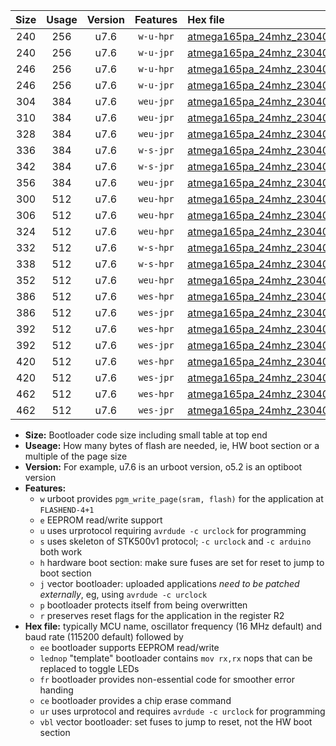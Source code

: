 |Size|Usage|Version|Features|Hex file|
|:-:|:-:|:-:|:-:|:--|
|240|256|u7.6|`w-u-hpr`|[atmega165pa_24mhz_230400bps_ur.hex](https://raw.githubusercontent.com/stefanrueger/urboot/main/atmega165pa_24mhz_230400bps_ur.hex)|
|240|256|u7.6|`w-u-jpr`|[atmega165pa_24mhz_230400bps_ur_vbl.hex](https://raw.githubusercontent.com/stefanrueger/urboot/main/atmega165pa_24mhz_230400bps_ur_vbl.hex)|
|246|256|u7.6|`w-u-hpr`|[atmega165pa_24mhz_230400bps_lednop_ur.hex](https://raw.githubusercontent.com/stefanrueger/urboot/main/atmega165pa_24mhz_230400bps_lednop_ur.hex)|
|246|256|u7.6|`w-u-jpr`|[atmega165pa_24mhz_230400bps_lednop_ur_vbl.hex](https://raw.githubusercontent.com/stefanrueger/urboot/main/atmega165pa_24mhz_230400bps_lednop_ur_vbl.hex)|
|304|384|u7.6|`weu-jpr`|[atmega165pa_24mhz_230400bps_ee_ur_vbl.hex](https://raw.githubusercontent.com/stefanrueger/urboot/main/atmega165pa_24mhz_230400bps_ee_ur_vbl.hex)|
|310|384|u7.6|`weu-jpr`|[atmega165pa_24mhz_230400bps_ee_lednop_ur_vbl.hex](https://raw.githubusercontent.com/stefanrueger/urboot/main/atmega165pa_24mhz_230400bps_ee_lednop_ur_vbl.hex)|
|328|384|u7.6|`weu-jpr`|[atmega165pa_24mhz_230400bps_ee_lednop_fr_ur_vbl.hex](https://raw.githubusercontent.com/stefanrueger/urboot/main/atmega165pa_24mhz_230400bps_ee_lednop_fr_ur_vbl.hex)|
|336|384|u7.6|`w-s-jpr`|[atmega165pa_24mhz_230400bps_vbl.hex](https://raw.githubusercontent.com/stefanrueger/urboot/main/atmega165pa_24mhz_230400bps_vbl.hex)|
|342|384|u7.6|`w-s-jpr`|[atmega165pa_24mhz_230400bps_lednop_vbl.hex](https://raw.githubusercontent.com/stefanrueger/urboot/main/atmega165pa_24mhz_230400bps_lednop_vbl.hex)|
|356|384|u7.6|`weu-jpr`|[atmega165pa_24mhz_230400bps_ee_lednop_fr_ce_ur_vbl.hex](https://raw.githubusercontent.com/stefanrueger/urboot/main/atmega165pa_24mhz_230400bps_ee_lednop_fr_ce_ur_vbl.hex)|
|300|512|u7.6|`weu-hpr`|[atmega165pa_24mhz_230400bps_ee_ur.hex](https://raw.githubusercontent.com/stefanrueger/urboot/main/atmega165pa_24mhz_230400bps_ee_ur.hex)|
|306|512|u7.6|`weu-hpr`|[atmega165pa_24mhz_230400bps_ee_lednop_ur.hex](https://raw.githubusercontent.com/stefanrueger/urboot/main/atmega165pa_24mhz_230400bps_ee_lednop_ur.hex)|
|324|512|u7.6|`weu-hpr`|[atmega165pa_24mhz_230400bps_ee_lednop_fr_ur.hex](https://raw.githubusercontent.com/stefanrueger/urboot/main/atmega165pa_24mhz_230400bps_ee_lednop_fr_ur.hex)|
|332|512|u7.6|`w-s-hpr`|[atmega165pa_24mhz_230400bps.hex](https://raw.githubusercontent.com/stefanrueger/urboot/main/atmega165pa_24mhz_230400bps.hex)|
|338|512|u7.6|`w-s-hpr`|[atmega165pa_24mhz_230400bps_lednop.hex](https://raw.githubusercontent.com/stefanrueger/urboot/main/atmega165pa_24mhz_230400bps_lednop.hex)|
|352|512|u7.6|`weu-hpr`|[atmega165pa_24mhz_230400bps_ee_lednop_fr_ce_ur.hex](https://raw.githubusercontent.com/stefanrueger/urboot/main/atmega165pa_24mhz_230400bps_ee_lednop_fr_ce_ur.hex)|
|386|512|u7.6|`wes-hpr`|[atmega165pa_24mhz_230400bps_ee.hex](https://raw.githubusercontent.com/stefanrueger/urboot/main/atmega165pa_24mhz_230400bps_ee.hex)|
|386|512|u7.6|`wes-jpr`|[atmega165pa_24mhz_230400bps_ee_vbl.hex](https://raw.githubusercontent.com/stefanrueger/urboot/main/atmega165pa_24mhz_230400bps_ee_vbl.hex)|
|392|512|u7.6|`wes-hpr`|[atmega165pa_24mhz_230400bps_ee_lednop.hex](https://raw.githubusercontent.com/stefanrueger/urboot/main/atmega165pa_24mhz_230400bps_ee_lednop.hex)|
|392|512|u7.6|`wes-jpr`|[atmega165pa_24mhz_230400bps_ee_lednop_vbl.hex](https://raw.githubusercontent.com/stefanrueger/urboot/main/atmega165pa_24mhz_230400bps_ee_lednop_vbl.hex)|
|420|512|u7.6|`wes-hpr`|[atmega165pa_24mhz_230400bps_ee_lednop_fr.hex](https://raw.githubusercontent.com/stefanrueger/urboot/main/atmega165pa_24mhz_230400bps_ee_lednop_fr.hex)|
|420|512|u7.6|`wes-jpr`|[atmega165pa_24mhz_230400bps_ee_lednop_fr_vbl.hex](https://raw.githubusercontent.com/stefanrueger/urboot/main/atmega165pa_24mhz_230400bps_ee_lednop_fr_vbl.hex)|
|462|512|u7.6|`wes-hpr`|[atmega165pa_24mhz_230400bps_ee_lednop_fr_ce.hex](https://raw.githubusercontent.com/stefanrueger/urboot/main/atmega165pa_24mhz_230400bps_ee_lednop_fr_ce.hex)|
|462|512|u7.6|`wes-jpr`|[atmega165pa_24mhz_230400bps_ee_lednop_fr_ce_vbl.hex](https://raw.githubusercontent.com/stefanrueger/urboot/main/atmega165pa_24mhz_230400bps_ee_lednop_fr_ce_vbl.hex)|

- **Size:** Bootloader code size including small table at top end
- **Useage:** How many bytes of flash are needed, ie, HW boot section or a multiple of the page size
- **Version:** For example, u7.6 is an urboot version, o5.2 is an optiboot version
- **Features:**
  + `w` urboot provides `pgm_write_page(sram, flash)` for the application at `FLASHEND-4+1`
  + `e` EEPROM read/write support
  + `u` uses urprotocol requiring `avrdude -c urclock` for programming
  + `s` uses skeleton of STK500v1 protocol; `-c urclock` and `-c arduino` both work
  + `h` hardware boot section: make sure fuses are set for reset to jump to boot section
  + `j` vector bootloader: uploaded applications *need to be patched externally*, eg, using `avrdude -c urclock`
  + `p` bootloader protects itself from being overwritten
  + `r` preserves reset flags for the application in the register R2
- **Hex file:** typically MCU name, oscillator frequency (16 MHz default) and baud rate (115200 default) followed by
  + `ee` bootloader supports EEPROM read/write
  + `lednop` "template" bootloader contains `mov rx,rx` nops that can be replaced to toggle LEDs
  + `fr` bootloader provides non-essential code for smoother error handing
  + `ce` bootloader provides a chip erase command
  + `ur` uses urprotocol and requires `avrdude -c urclock` for programming
  + `vbl` vector bootloader: set fuses to jump to reset, not the HW boot section
